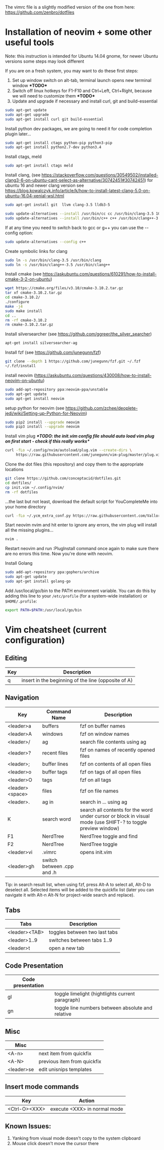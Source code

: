 The vimrc file is a slightly modified version of the one from here:
https://github.com/zenbro/dotfiles

# Installation of neovim + some other useful tools
Note: this instruction is intended for Ubuntu 14.04 gnome, for newer Ubuntu versions some steps may look different

If you are on a fresh system, you may want to do these first steps:
1) Set up window switch on alt-tab, terminal launch opens new terminal window **\*TODO\***
2) Switch off linux hotkeys for F1-F10 and Ctrl+Left, Ctrl+Right, because we will need to customize them **\*TODO\***
2) Update and upgrade if necessary and install curl, git and build-essential

```bash
sudo apt-get update
sudo apt-get upgrade
sudo apt-get install curl git build-essential
```

Install python dev packages, we are going to need it for code completion plugin later...
```bash
sudo apt-get install ctags python-pip python3-pip
sudo apt-get install python2.7-dev python3.4
```

Install ctags, meld
```bash
sudo apt-get install ctags meld
```

Install clang,
(see https://stackoverflow.com/questions/30549502/installed-clang3-6-on-ubuntu-cant-select-as-alternative/30742451#30742451)
for ubuntu 16 and newer clang version see
https://blog.kowalczyk.info/article/k/how-to-install-latest-clang-5.0-on-ubuntu-16.04-xenial-wsl.html

```bash
sudo apt-get install git  llvm clang-3.5 lldb3-5

sudo update-alternatives --install /usr/bin/cc cc /usr/bin/clang-3.5 100
sudo update-alternatives --install /usr/bin/c++ c++ /usr/bin/clang++-3.5 100
```

If at any time you need to switch back to gcc or g++ you can use the --config option:

```bash
sudo update-alternatives --config c++
```

Create symbolic links for clang

```bash
sudo ln -s /usr/bin/clang-3.5 /usr/bin/clang
sudo ln -s /usr/bin/clang++-3.5 /usr/bin/clang++
```

Install cmake (see https://askubuntu.com/questions/610291/how-to-install-cmake-3-2-on-ubuntu)


```bash
wget https://cmake.org/files/v3.10/cmake-3.10.2.tar.gz
tar xf cmake-3.10.2.tar.gz
cd cmake-3.10.2/
./configure
make -j4
sudo make install
cd ..
rm -rf cmake-3.10.2
rm cmake-3.10.2.tar.gz
```

Install silversearcher (see https://github.com/ggreer/the_silver_searcher)

```bash
apt-get install silversearcher-ag
```

Install fzf (see https://github.com/junegunn/fzf)

```bash
git clone --depth 1 https://github.com/junegunn/fzf.git ~/.fzf
~/.fzf/install
```

install neovim (https://askubuntu.com/questions/430008/how-to-install-neovim-on-ubuntu)

```bash
sudo add-apt-repository ppa:neovim-ppa/unstable
sudo apt-get update
sudo apt-get install neovim
```

setup python for neovim (see https://github.com/zchee/deoplete-jedi/wiki/Setting-up-Python-for-Neovim)
```bash
sudo pip2 install --upgrade neovim
sudo pip3 install --upgrade neovim
```

Install vim plug ***\*TODO: the init.vim config file should auto load vim plug on first start - check if this really works\****
```bash
curl -fLo ~/.config/nvim/autoload/plug.vim --create-dirs \
     https://raw.githubusercontent.com/junegunn/vim-plug/master/plug.vim
```

Clone the dot files (this repository) and copy them to the appropriate locations
```bash
git clone https://github.com/conceptacid/dotfiles.git
cd dotfiles/
cp init.vim ~/.config/nvim/
rm -rf dotfiles
```
...the last but not least, download the default script for YouCompleteMe into your home directory
```bash
curl -fLo ~/.ycm_extra_conf.py https://raw.githubusercontent.com/Valloric/ycmd/master/cpp/ycm/.ycm_extra_conf.py
```

Start neovim nvim and hit enter to ignore any errors, the vim plug will install all the missing plugins...
```bash
nvim .
```

Restart neovim and run :PlugInstall command once again to make sure there are no errors this time.
Now you're done with neovim. 


Install Golang
```bash
sudo add-apt-repository ppa:gophers/archive
sudo apt-get update
sudo apt-get install golang-go
```

Add /usr/local/go/bin to the PATH environment variable. You can do this by adding this line to your `/etc/profile`
(for a system-wide installation) or `$HOME/.profile`:
```bash
export PATH=$PATH:/usr/local/go/bin
```


# Vim cheatsheet (current configuration)
## Editing

| Key   |  Description |
| ----------|---------------------|
|q         | insert in the beginning of the line (opposite of A) |

## Navigation
| Key   | Command Name |  Description |
| ----------------  | ----------------------- |------------------------------|
|\<leader>a         |buffers | fzf on buffer names |
|\<leader>A         |windows | fzf on window names |
|\<leader>/         |ag | search file contents using ag
|\<leader>?         |recent files | fzf on names of recently opened files |
|\<leader>;         |buffer lines | fzf on contents of all open files |
|\<leader>o         |buffer tags | fzf on tags of all open files |
|\<leader>O         |tags | fzf on all tags |
|\<leader>\<space>  |files | fzf on file names |
|\<leader>.         |ag in| search in ... using ag |
|K                  |search word| search all contents for the word under cursor or block in visual mode (use SHIFT-? to toggle preview window) |
|F1                |NerdTree | NerdTree toggle and find |
|F2                |NerdTree | NerdTree toggle |
|\<leader>vi         |.vimrc | opens init.vim |
|\<leader>gh       | switch between .cpp and .h |

Tip: in search result list, when using fzf, press Alt-A to select all, Alt-D to deselect all. Selected items will be added to the quickfix list (later you can navigate it with Alt-n Alt-N for project-wide search and replace).

## Tabs
| Tabs    |  Description|
| ----------------  | --------------------|
|\<leader>\<TAB> |  toggles between two last tabs |
|\<leader>1..9 | switches between tabs 1..9 |
|\<leader>t    | open a new tab |     

## Code Presentation
| Code presentation |  |
| ----------------- | ------------- |
| gl                | toggle limelight (hightlights current paragraph) |
| gn                | toggle line numbers between absolute and relative |

## Misc
| Misc | |
| --------------- | ------------------- |
|\<A-n>           | next item from quickfix |
|\<A-N>           | previous item from quickfix |
|\<leader>se      | edit unisnips templates   |

## Insert mode commands
| Key | Action |
| ---- | ------ |
|\<Ctrl-O>\<XXX> | execute \<XXX> in normal mode |

## Known Issues:
1) Yanking from visual mode doesn't copy to the system clipboard
2) Mouse click doesn't move the cursor there
